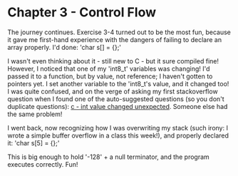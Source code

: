# Chapter 3 - Control Flow
The journey continues. Exercise 3-4 turned out to be the most fun, because it gave me first-hand experience with the dangers of failing to declare an array properly. I'd done:
'char s[] = {};'

I wasn't even thinking about it - still new to C - but it sure compiled fine! However, I noticed that one of my 'int8_t' variables was changing! I'd passed it to a function, but by value, not reference; I haven't gotten to pointers yet. I set another variable to the 'int8_t's value, and it changed too! I was quite confused, and on the verge of asking my first stackoverflow question when I found one of the auto-suggested questions (so you don't duplicate questions): [c - int value changed unexpected](https://stackoverflow.com/questions/22832053/int-value-changed-unexpected). Someone else had the same problem!

I went back, now recognizing how I was overwriting my stack (such irony: I wrote a simple buffer overflow in a class this week!), and properly declared it:
'char s[5] = {};'

This is big enough to hold '-128' + a null terminator, and the program executes correctly. Fun!
